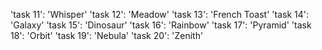'task 11': 'Whisper'
'task 12': 'Meadow'
'task 13': 'French Toast'
'task 14': 'Galaxy'
'task 15': 'Dinosaur'
'task 16': 'Rainbow'
'task 17': 'Pyramid'
'task 18': 'Orbit'
'task 19': 'Nebula'
'task 20': 'Zenith'